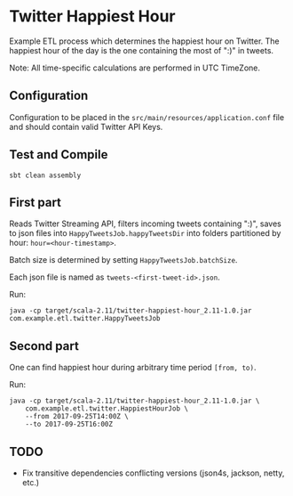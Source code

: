 # Twitter Happiest Hour

Example ETL process which determines the happiest hour on Twitter. The 
happiest hour of the day is the one containing the most of ":)" in tweets.

Note: All time-specific calculations are performed in UTC TimeZone.

## Configuration

Configuration to be placed in the `src/main/resources/application.conf` file and should contain valid Twitter API Keys.

## Test and Compile

    sbt clean assembly

## First part

Reads Twitter Streaming API, filters incoming tweets containing ":)", saves to json files into
`HappyTweetsJob.happyTweetsDir` into folders partitioned by hour: `hour=<hour-timestamp>`.

Batch size is determined by setting `HappyTweetsJob.batchSize`.

Each json file is named as `tweets-<first-tweet-id>.json`.

Run:

    java -cp target/scala-2.11/twitter-happiest-hour_2.11-1.0.jar com.example.etl.twitter.HappyTweetsJob


## Second part

One can find happiest hour during arbitrary time period `[from, to)`.

Run:

    java -cp target/scala-2.11/twitter-happiest-hour_2.11-1.0.jar \
        com.example.etl.twitter.HappiestHourJob \
        --from 2017-09-25T14:00Z \
        --to 2017-09-25T16:00Z


## TODO

- Fix transitive dependencies conflicting versions (json4s, jackson, netty, etc.)
